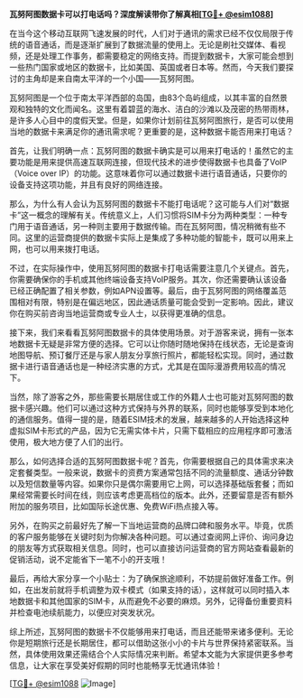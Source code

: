 **瓦努阿图数据卡可以打电话吗？深度解读带你了解真相[[TG💪+ @esim1088](https://t.me/s/esim1088)]**

在当今这个移动互联网飞速发展的时代，人们对于通讯的需求已经不仅仅局限于传统的语音通话，而是逐渐扩展到了数据流量的使用上。无论是刷社交媒体、看视频，还是处理工作事务，都需要稳定的网络支持。而提到数据卡，大家可能会想到一些热门国家或地区的数据卡，比如美国、英国或者日本等。然而，今天我们要探讨的主角却是来自南太平洋的一个小国——瓦努阿图。

瓦努阿图是一个位于南太平洋西部的岛国，由83个岛屿组成，以其丰富的自然景观和独特的文化而闻名。这里有着碧蓝的海水、洁白的沙滩以及茂密的热带雨林，是许多人心目中的度假天堂。但是，如果你计划前往瓦努阿图旅行，是否可以使用当地的数据卡来满足你的通讯需求呢？更重要的是，这种数据卡能否用来打电话？

首先，让我们明确一点：瓦努阿图的数据卡确实是可以用来打电话的！虽然它的主要功能是用来提供高速互联网连接，但现代技术的进步使得数据卡也具备了VoIP（Voice over IP）的功能。这意味着你可以通过数据卡进行语音通话，只要你的设备支持这项功能，并且有良好的网络连接。

那么，为什么有人会认为瓦努阿图的数据卡不能打电话呢？这可能与人们对“数据卡”这一概念的理解有关。传统意义上，人们习惯将SIM卡分为两种类型：一种专门用于语音通话，另一种则主要用于数据传输。而在瓦努阿图，情况稍微有些不同。这里的运营商提供的数据卡实际上是集成了多种功能的智能卡，既可以用来上网，也可以用来拨打电话。

不过，在实际操作中，使用瓦努阿图的数据卡打电话需要注意几个关键点。首先，你需要确保你的手机或其他终端设备支持VoIP服务。其次，你还需要确认该设备已经正确配置了相关参数，例如APN设置等。最后，由于瓦努阿图的网络覆盖范围相对有限，特别是在偏远地区，因此通话质量可能会受到一定影响。因此，建议你在购买前咨询当地运营商或专业人士，以获得更准确的信息。

接下来，我们来看看瓦努阿图数据卡的具体使用场景。对于游客来说，拥有一张本地数据卡无疑是非常方便的选择。它可以让你随时随地保持在线状态，无论是查询地图导航、预订餐厅还是与家人朋友分享旅行照片，都能轻松实现。同时，通过数据卡进行语音通话也是一种经济实惠的方式，尤其是在国际漫游费用较高的情况下。

当然，除了游客之外，那些需要长期居住或工作的外籍人士也可能对瓦努阿图的数据卡感兴趣。他们可以通过这种方式保持与外界的联系，同时也能够享受到本地化的通信服务。值得一提的是，随着ESIM技术的发展，越来越多的人开始选择这种虚拟SIM卡形式的产品，因为它无需实体卡片，只需下载相应的应用程序即可激活使用，极大地方便了人们的出行。

那么，如何选择合适的瓦努阿图数据卡呢？首先，你需要根据自己的具体需求来决定套餐类型。一般来说，数据卡的资费方案通常包括不同的流量额度、通话分钟数以及短信数量等内容。如果你只是偶尔需要用它上网，可以选择基础版套餐；而如果经常需要长时间在线，则应该考虑更高档位的版本。此外，还要留意是否有额外附加的服务项目，比如国际长途优惠、免费WiFi热点接入等。

另外，在购买之前最好先了解一下当地运营商的品牌口碑和服务水平。毕竟，优质的客户服务能够在关键时刻为你解决各种问题。可以通过查阅网上评价、询问身边的朋友等方式获取相关信息。同时，也可以直接访问运营商的官方网站查看最新的促销活动，说不定能省下一笔不小的开支哦！

最后，再给大家分享一个小贴士：为了确保旅途顺利，不妨提前做好准备工作。例如，在出发前就将手机调整为双卡模式（如果支持的话），这样就可以同时插入本地数据卡和其他国家的SIM卡，从而避免不必要的麻烦。另外，记得备份重要资料并检查电池续航能力，以便应对突发状况。

综上所述，瓦努阿图的数据卡不仅能够用来打电话，而且还能带来诸多便利。无论你是短期旅行还是长期居住，都可以借助这张小小的卡片与世界保持紧密联系。当然，具体使用效果还需结合个人实际情况来判断。希望本文能为大家提供更多参考信息，让大家在享受美好假期的同时也能畅享无忧通讯体验！

[[TG💪+ @esim1088](https://t.me/s/esim1088) ![Image](https://i.postimg.cc/4NQfJmqS/Snipaste-2025-05-13-00-14-12.png)]